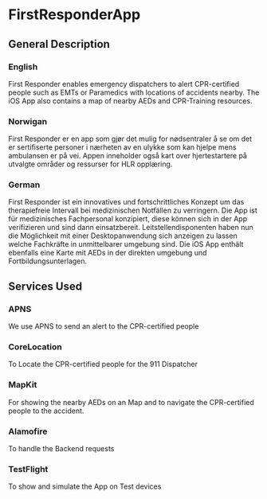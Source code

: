 # FirstResponderApp
## General Description
### English
First Responder enables emergency dispatchers to alert CPR-certified people such as EMTs or Paramedics with locations of accidents nearby. The iOS App also contains a map of nearby AEDs and CPR-Training resources.
### Norwigan
First Responder er en app som gjør det mulig for nødsentraler å se om det 
er sertifiserte personer i nærheten av en ulykke som kan hjelpe mens ambulansen er på vei. 
Appen inneholder også kart over hjertestartere på utvalgte områder og ressurser for HLR opplæring.
### German
First Responder ist ein innovatives und fortschrittliches Konzept um das therapiefreie Intervall bei medizinischen Notfällen zu verringern.
Die App ist für medizinisches Fachpersonal konzipiert, diese können sich in der App verifizieren und sind dann einsatzbereit.
Leitstellendisponenten haben nun die Möglichkeit mit einer Desktopanwendung sich anzeigen zu lassen welche Fachkräfte in unmittelbarer umgebung sind.
Die iOS App enthält ebenfalls eine Karte mit AEDs in der direkten umgebung und Fortbildungsunterlagen.
## Services Used
### APNS
We use APNS to send an alert to the CPR-certified people
### CoreLocation
To Locate the CPR-certified people for the 911 Dispatcher
### MapKit
For showing the nearby AEDs on an Map and to navigate the CPR-certified people to the accident.
### Alamofire
To handle the Backend requests
### TestFlight
To show and simulate the App on Test devices
